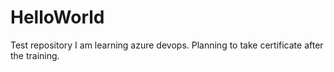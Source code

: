 # HelloWorld
Test repository
I am learning azure devops. Planning to take certificate after the training.
